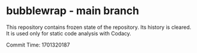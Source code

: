 # bubblewrap - main branch

This repository contains frozen state of the repository.
Its history is cleared. It is used only for static code
analysis with Codacy.

Commit Time: 1701320187